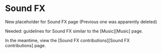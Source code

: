 Sound FX
========

New placeholder for Sound FX page
(Previous one was apparently deleted)

Needed: guidelines for Sound FX similar to the [Music][Music] page.

In the meantime, view the [Sound FX contributions][Sound FX contributions] page.
